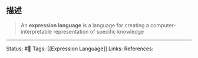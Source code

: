 ## 描述


> An **expression language** is a language for creating a computer-interpretable representation of specific knowledge

---
Status: #🌱 
Tags:
[[Expression Language]]
Links:
References:
